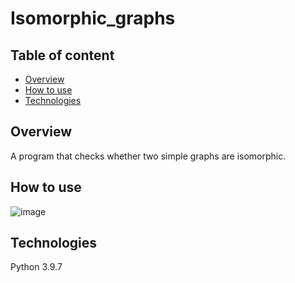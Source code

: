 # Isomorphic_graphs
## Table of content
* [Overview](#overview)
* [How to use](#how-to-use)
* [Technologies](#technologies)
## Overview
A program that checks whether two simple graphs are isomorphic.
## How to use
![image](https://github.com/Ahsodecas/Maze_game/assets/96869680/814ab86e-a6c7-4680-bcc2-f2f6c874fd2e)
## Technologies
Python 3.9.7


